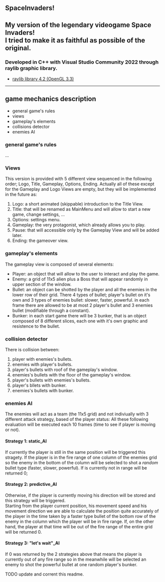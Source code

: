 ## SpaceInvaders!  
My version of the legendary videogame Space Invaders!  
I tried to make it as faithful as possible of the original.  
---  

### Developed in C++ with Visual Studio Community 2022 through raylib graphic library.  
- [raylib library 4.2 (OpenGL 3.3)](https://github.com/raysan5/raylib)  
---  

## game mechanics description
- general game's rules
- views  
- gameplay's elements  
- collisions detector
- enemies AI

### general game's rules
...  

### Views
This version is provided with 5 different view sequenced in the following order; Logo, Title, Gameplay, Options, Ending.
Actually all of these except for the Gameplay and Logo Views are empty, but they will be implemented in the future as:  
1. Logo: a short animated (skippable) introduction to the Title View.
2. Title: that will be renamed as MainMenu and will allow to start a new game, change settings, ...
3. Options: settings menu.
4. Gameplay: the very protagonist, which already allows you to play.
5. Pause: that will accessible only by the Gameplay View and will be added later.
6. Ending: the gameover view.

### gameplay's elements  
The gameplay view is composed of several elements:
- Player: an object that will allow to the user to interact and play the game.
- Enemy: a grid of 11x5 alien plus a Boss that will appear randomly in upper section of the window.
- Bullet: an object can be shotted by the player and all the enemies in the lower row of their grid. There 4 types of bullet; player's bullet on it's own and
3 types of enemies bullet: slower, faster, powerful. in each frame there are allowed to be at most 2 player's bullet and 3 enemies bullet (modifiable through a constant).
- Bunker: in each start game there will be 3 bunker, that is an object composed of 8 different slices, each one with it's own graphic and resistence to the bullet.

### collision detector  
There is collision between:
1. player with enemies's bullets.
2. enemies with player's bullets.
3. player's bullets with roof of the gameplay's window.
4. enemies's bullets with the floor of the gameplay's window.
5. player's bullets with enemies's bullets.
6. player's bllets with bunker.
7. enemies's bullets with bunker.

### enemies AI
The enemies will act as a team (the 11x5 grid) and not indiviually with 3 different attack strategy, based of the player status: 
All these following evaluation will be executed each 10 frames (time to see if player is moving or not).
#### Strategy 1: static_AI  
If currently the player is still in the same position will be triggered this stragety. If the player is in the fire range of one column of the enemies grid so
the enemy in the bottom of the column will be selected to shot a _random_ bullet type (faster, slower, powerful).
If is currently not in range will be returned 0;  

#### Strategy 2: predictive_AI
Otherwise, if the player is currently moving his direction will be stored and this strategy will be triggered.  
Starting from the player current position, his movement speed and his movement direction we are able to calculate the position quite accurately of the player
in the time taken by a faster type bullet of the bottom row of the enemy in the column which the player will be in fire range.
If, on the other hand, the player at that time will be out of the fire range of the entire grid will be returned 0.  

#### Strategy 3: "let's wait"_AI
If 0 was returned by the 2 strategies above that means the player is currently out of any fire range so in the meanwhile will be selected an enemy
to shot the powerful bullet at one random player's bunker.  
  
  
  
  
TODO update and corrent this readme.  
